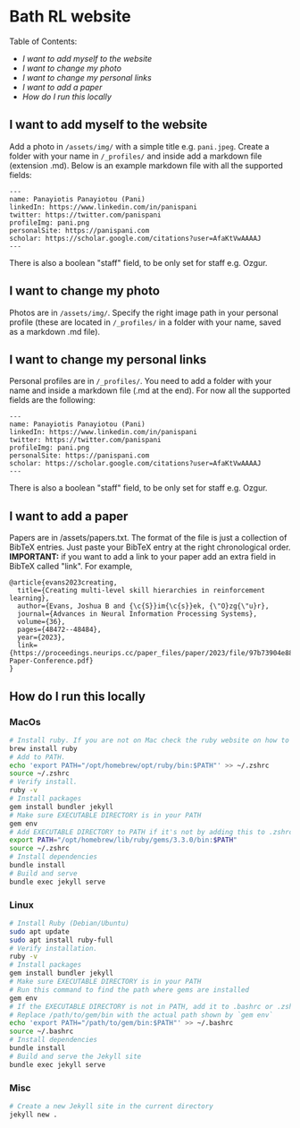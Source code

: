 # Bath RL website

Table of Contents:

- _I want to add myself to the website_
- _I want to change my photo_
- _I want to change my personal links_
- _I want to add a paper_
- _How do I run this locally_

## I want to add myself to the website

Add a photo in `/assets/img/` with a simple title e.g. `pani.jpeg`.
Create a folder with your name in `/_profiles/` and inside add a markdown file (extension .md). Below is an example markdown file with all the supported fields:

```
---
name: Panayiotis Panayiotou (Pani)
linkedIn: https://www.linkedin.com/in/panispani
twitter: https://twitter.com/panispani
profileImg: pani.png
personalSite: https://panispani.com
scholar: https://scholar.google.com/citations?user=AfaKtVwAAAAJ
---
```

There is also a boolean "staff" field, to be only set for staff e.g. Ozgur.

## I want to change my photo

Photos are in `/assets/img/`. Specify the right image path in your personal profile (these are located in `/_profiles/` in a folder with your name, saved as a markdown .md file).

## I want to change my personal links

Personal profiles are in `/_profiles/`. You need to add a folder with your name and inside a markdown file (.md at the end). For now all the supported fields are the following:

```
---
name: Panayiotis Panayiotou (Pani)
linkedIn: https://www.linkedin.com/in/panispani
twitter: https://twitter.com/panispani
profileImg: pani.png
personalSite: https://panispani.com
scholar: https://scholar.google.com/citations?user=AfaKtVwAAAAJ
---
```

There is also a boolean "staff" field, to be only set for staff e.g. Ozgur.

## I want to add a paper

Papers are in /assets/papers.txt.
The format of the file is just a collection of BibTeX entries. Just paste your BibTeX entry at the right chronological order. **IMPORTANT:** if you want to add a link to your paper add an extra field in BibTeX called "link". For example,

```
@article{evans2023creating,
  title={Creating multi-level skill hierarchies in reinforcement learning},
  author={Evans, Joshua B and {\c{S}}im{\c{s}}ek, {\"O}zg{\"u}r},
  journal={Advances in Neural Information Processing Systems},
  volume={36},
  pages={48472--48484},
  year={2023},
  link={https://proceedings.neurips.cc/paper_files/paper/2023/file/97b73904e88cc1dc0a3485595eda3753-Paper-Conference.pdf}
}
```

## How do I run this locally

### MacOs

```bash
# Install ruby. If you are not on Mac check the ruby website on how to install and add to your path.
brew install ruby
# Add to PATH.
echo 'export PATH="/opt/homebrew/opt/ruby/bin:$PATH"' >> ~/.zshrc
source ~/.zshrc
# Verify install.
ruby -v
# Install packages
gem install bundler jekyll
# Make sure EXECUTABLE DIRECTORY is in your PATH
gem env
# Add EXECUTABLE DIRECTORY to PATH if it's not by adding this to .zshrc
export PATH="/opt/homebrew/lib/ruby/gems/3.3.0/bin:$PATH"
source ~/.zshrc
# Install dependencies
bundle install
# Build and serve
bundle exec jekyll serve
```

### Linux

```bash
# Install Ruby (Debian/Ubuntu)
sudo apt update
sudo apt install ruby-full
# Verify installation.
ruby -v
# Install packages
gem install bundler jekyll
# Make sure EXECUTABLE DIRECTORY is in your PATH
# Run this command to find the path where gems are installed
gem env
# If the EXECUTABLE DIRECTORY is not in PATH, add it to .bashrc or .zshrc
# Replace /path/to/gem/bin with the actual path shown by `gem env`
echo 'export PATH="/path/to/gem/bin:$PATH"' >> ~/.bashrc
source ~/.bashrc
# Install dependencies
bundle install
# Build and serve the Jekyll site
bundle exec jekyll serve
```

### Misc

```bash
# Create a new Jekyll site in the current directory
jekyll new .
```
